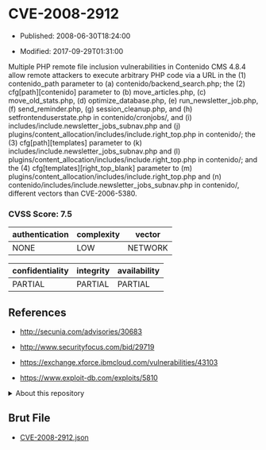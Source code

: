 # CVE-2008-2912

- Published: 2008-06-30T18:24:00

- Modified: 2017-09-29T01:31:00

Multiple PHP remote file inclusion vulnerabilities in Contenido CMS 4.8.4 allow remote attackers to execute arbitrary PHP code via a URL in the (1) contenido_path parameter to (a) contenido/backend_search.php; the (2) cfg[path][contenido] parameter to (b) move_articles.php, (c) move_old_stats.php, (d) optimize_database.php, (e) run_newsletter_job.php, (f) send_reminder.php, (g) session_cleanup.php, and (h) setfrontenduserstate.php in contenido/cronjobs/, and (i) includes/include.newsletter_jobs_subnav.php and (j) plugins/content_allocation/includes/include.right_top.php in contenido/; the (3) cfg[path][templates] parameter to (k) includes/include.newsletter_jobs_subnav.php and (l) plugins/content_allocation/includes/include.right_top.php in contenido/; and the (4) cfg[templates][right_top_blank] parameter to (m) plugins/content_allocation/includes/include.right_top.php and (n) contenido/includes/include.newsletter_jobs_subnav.php in contenido/, different vectors than CVE-2006-5380.

### CVSS Score: **7.5**

| authentication | complexity | vector |
| --- | --- | --- |
| NONE | LOW | NETWORK |

| confidentiality | integrity | availability |
| --- | --- | --- |
| PARTIAL | PARTIAL | PARTIAL |

## References

* http://secunia.com/advisories/30683

* http://www.securityfocus.com/bid/29719

* https://exchange.xforce.ibmcloud.com/vulnerabilities/43103

* https://www.exploit-db.com/exploits/5810

<details>
<summary>About this repository</summary> 

  This repository is part of the project [Live Hack CVE](https://github.com/Live-Hack-CVE). Main website can be found [www.live-hack.org](https://www.live-hack.org) 
  
  Made by [Sn0wAlice](https://github.com/Sn0wAlice) for the people that care about security and need to have a feed of the latest CVEs. Hope you enjoy it, don't forget to star the repo and follow me on [Twitter](https://twitter.com/Sn0wAlice) and [Github](https://github.com/Sn0wAlice). And that is my [personnal website](https://www.alice-snow.me/)

  - [Home Page](https://github.com/Live-Hack-CVE)
  - [Framework](https://github.com/Live-Hack-CVE/cve-framework)
  - [CVE database](https://github.com/Live-Hack-CVE/full_database)
  - [Changelog](https://github.com/Live-Hack-CVE/Changelog)
</details>

## Brut File

* [CVE-2008-2912.json](https://raw.githubusercontent.com/Live-Hack-CVE/full_database/main/cves/2008/CVE-2008-2912.json)

